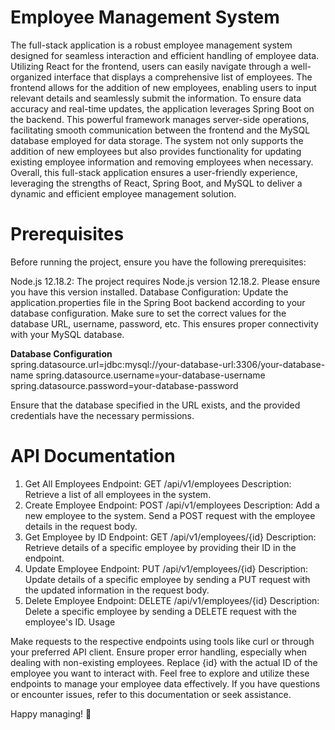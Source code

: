 # Employee Management System

The full-stack application is a robust employee management system designed for seamless interaction and efficient handling of employee data. Utilizing React for the frontend, users can easily navigate through a well-organized interface that displays a comprehensive list of employees. The frontend allows for the addition of new employees, enabling users to input relevant details and seamlessly submit the information. To ensure data accuracy and real-time updates, the application leverages Spring Boot on the backend. This powerful framework manages server-side operations, facilitating smooth communication between the frontend and the MySQL database employed for data storage. The system not only supports the addition of new employees but also provides functionality for updating existing employee information and removing employees when necessary. Overall, this full-stack application ensures a user-friendly experience, leveraging the strengths of React, Spring Boot, and MySQL to deliver a dynamic and efficient employee management solution.

# Prerequisites

Before running the project, ensure you have the following prerequisites:

Node.js 12.18.2: The project requires Node.js version 12.18.2. Please ensure you have this version installed.
Database Configuration: Update the application.properties file in the Spring Boot backend according to your database configuration. Make sure to set the correct values for the database URL, username, password, etc. This ensures proper connectivity with your MySQL database. 

<strong>Database Configuration</strong><br>
spring.datasource.url=jdbc:mysql://your-database-url:3306/your-database-name
spring.datasource.username=your-database-username
spring.datasource.password=your-database-password

Ensure that the database specified in the URL exists, and the provided credentials have the necessary permissions.


# API Documentation

1. Get All Employees
Endpoint: GET /api/v1/employees
Description: Retrieve a list of all employees in the system.
2. Create Employee
Endpoint: POST /api/v1/employees
Description: Add a new employee to the system. Send a POST request with the employee details in the request body.
3. Get Employee by ID
Endpoint: GET /api/v1/employees/{id}
Description: Retrieve details of a specific employee by providing their ID in the endpoint.
4. Update Employee
Endpoint: PUT /api/v1/employees/{id}
Description: Update details of a specific employee by sending a PUT request with the updated information in the request body.
5. Delete Employee
Endpoint: DELETE /api/v1/employees/{id}
Description: Delete a specific employee by sending a DELETE request with the employee's ID.
Usage

Make requests to the respective endpoints using tools like curl or through your preferred API client.
Ensure proper error handling, especially when dealing with non-existing employees.
Replace {id} with the actual ID of the employee you want to interact with.
Feel free to explore and utilize these endpoints to manage your employee data effectively. If you have questions or encounter issues, refer to this documentation or seek assistance.

Happy managing! 🚀